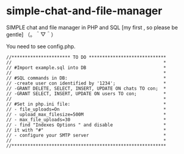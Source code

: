 # simple-chat-and-file-manager
SIMPLE chat and file manager in PHP and SQL  [my first , so please be gentle] （。＾▽＾）


You need to see config.php.

    //********************** TO DO *****************************
    //                                                         *
    // #Import example.sql into DB                             *
    //                                                         *
    // #SQL commands in DB:                                    *
    // -create user con identified by '1234';                  *
    // -GRANT DELETE, SELECT, INSERT, UPDATE ON chats TO con;  *
    // -GRANT SELECT, INSERT, UPDATE ON users TO con;          *
    //                                                         *
    // #Set in php.ini file:                                   *
    // - file_uploads=On                                       *
    // - upload_max_filesize=500M                              *
    // - max_file_uploads=30                                   *
    // - find "Indexes Options " and disable                   *
    // it with "#"                                             *
    // - configure your SMTP server                            *
    //                                                         *
    //**********************************************************
